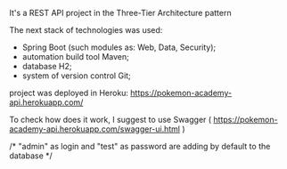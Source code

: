 It's a REST API project in the Three-Tier Architecture pattern

The next stack of technologies was used:
- Spring Boot (such modules as: Web, Data, Security);
- automation build tool Maven;
- database H2;
- system of version control Git;

project was deployed in Heroku:  https://pokemon-academy-api.herokuapp.com/

To check how does it work, I suggest to use Swagger 
( https://pokemon-academy-api.herokuapp.com/swagger-ui.html )

/* "admin" as login and "test" as password
are adding by default to the database */

